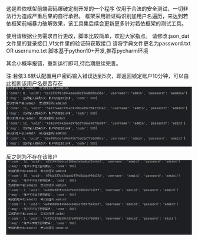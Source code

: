 这是若依框架前端密码爆破定制开发的一个程序
仅用于合法的安全测试，一切非法行为造成严重后果的自行承担。
框架采用验证码识别加用户名遍历，来达到若依框架前端暴力破解效果，该工具集后续会更新更多针对若依框架的测试工具。

使用请根据业务需求自行更改，脚本比较简单，欢迎大家指点。
请修改:json_dat文件里的登录接口,Vf文件里的验证码获取接口
请将字典文件更名为password.txt OR username.txt
脚本基于python10+开发,推荐pycharm环境

其余小概率报错，重新运行即可,待后期继续完善。

注:若依3.8默认配置用户密码输入错误达到5次，即返回锁定账户10分钟，可以由此推断该用户名是否存在
![img.png](img.png)

反之则为不存在该账户
![img_1.png](img_1.png)